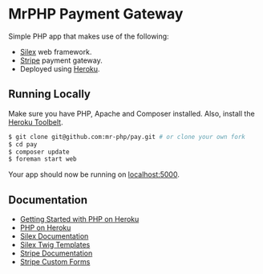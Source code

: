 # MrPHP Payment Gateway

Simple PHP app that makes use of the following:

- [Silex](http://silex.sensiolabs.org/) web framework.
- [Stripe](https://stripe.com/) payment gateway.
- Deployed using [Heroku](https://www.heroku.com/).

## Running Locally

Make sure you have PHP, Apache and Composer installed.  Also, install the [Heroku Toolbelt](https://toolbelt.heroku.com/).

```sh
$ git clone git@github.com:mr-php/pay.git # or clone your own fork
$ cd pay
$ composer update
$ foreman start web
```

Your app should now be running on [localhost:5000](http://localhost:5000/).

## Documentation

- [Getting Started with PHP on Heroku](https://devcenter.heroku.com/articles/getting-started-with-php)
- [PHP on Heroku](https://devcenter.heroku.com/categories/php)
- [Silex Documentation](http://silex.sensiolabs.org/documentation)
- [Silex Twig Templates](http://silex.sensiolabs.org/doc/providers/twig.html)
- [Stripe Documentation](https://stripe.com/docs)
- [Stripe Custom Forms](https://stripe.com/docs/tutorials/forms)
